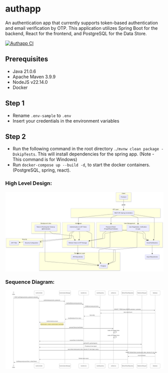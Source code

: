 # authapp
An authentication app that currently supports token-based authentication and email verification by OTP. This application utilizes Spring Boot for the backend, React for the frontend, and PostgreSQL for the Data Store.

[![Authapp CI](https://github.com/chintakjoshi/authapp/actions/workflows/tests.yml/badge.svg?branch=main)](https://github.com/chintakjoshi/authapp/actions/workflows/tests.yml)

## Prerequisites
* Java 21.0.6
* Apache Maven 3.9.9
* NodeJS v22.14.0
* Docker
  
## Step 1
* Rename `.env-sample` to `.env`
* Insert your credentials in the environment variables

## Step 2
* Run the following command in the root directory `./mvnw clean package -DskipTests`. This will install dependencies for the spring app. (Note - This command is for Windows)
* Run `docker-compose up --build -d`, to start the docker containers. (PostgreSQL, spring, react).

### High Level Design:
<div style="display: flex; justify-content: space-between;">
  <img src="./images/hld.png">
</div>

### Sequence Diagram:
<div style="display: flex; justify-content: space-between;">
  <img src="./images/sequence.png">
</div>